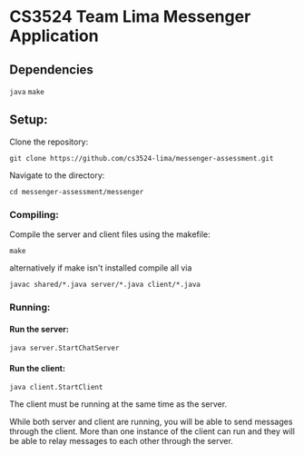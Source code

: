 # CS3524 Team Lima Messenger Application

## Dependencies

`java`
`make`

## Setup:

Clone the repository:

`git clone https://github.com/cs3524-lima/messenger-assessment.git`

Navigate to the directory:

`cd messenger-assessment/messenger`

### Compiling:

Compile the server and client files using the makefile:

`make`

alternatively if make isn't installed compile all via

`javac shared/*.java server/*.java client/*.java`

### Running:

#### Run the server:
`java server.StartChatServer`

#### Run the client:
`java client.StartClient`

The client must be running at the same time as the server.


While both server and client are running, you will be able to send messages through the client. More than one instance of the client can run and they will be able to relay messages to each other through the server.
